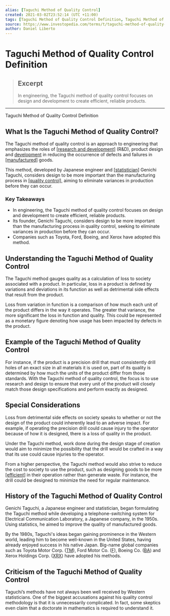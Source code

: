 ```yaml
---
alias: [Taguchi Method of Quality Control]
created: 2021-03-02T23:52:14 (UTC +11:00)
tags: [Taguchi Method of Quality Control Definition, Taguchi Method of Quality Control Definition]
source: https://www.investopedia.com/terms/t/taguchi-method-of-quality-control.asp
author: Daniel Liberto
---
```


# Taguchi Method of Quality Control Definition

> ## Excerpt
> In engineering, the Taguchi method of quality control focuses on design and development to create efficient, reliable products.

---

Taguchi Method of Quality Control Definition
## What Is the Taguchi Method of Quality Control?

The Taguchi method of quality control is an approach to engineering that emphasizes the roles of [[research and development]](https://www.investopedia.com/terms/r/randd.asp) (R&D), product design and [development](https://www.investopedia.com/ask/answers/042815/what-difference-between-research-and-development-and-product-development.asp) in reducing the occurrence of defects and failures in [[manufactured]](https://www.investopedia.com/terms/m/manufacturing.asp) goods.

This method, developed by Japanese engineer and [[statistician]](https://www.investopedia.com/terms/s/statistics.asp) Genichi Taguchi, considers design to be more important than the manufacturing process in [[quality control]](https://www.investopedia.com/terms/q/quality-control.asp), aiming to eliminate variances in production before they can occur.

### Key Takeaways

-   In engineering, the Taguchi method of quality control focuses on design and development to create efficient, reliable products.
-   Its founder, Genichi Taguchi, considers design to be more important than the manufacturing process in quality control, seeking to eliminate variances in production before they can occur.
-   Companies such as Toyota, Ford, Boeing, and Xerox have adopted this method.

## Understanding the Taguchi Method of Quality Control

The Taguchi method gauges quality as a calculation of loss to society associated with a product. In particular, loss in a product is defined by variations and deviations in its function as well as detrimental side effects that result from the product.

Loss from variation in function is a comparison of how much each unit of the product differs in the way it operates. The greater that variance, the more significant the loss in function and quality. This could be represented as a monetary figure denoting how usage has been impacted by defects in the product.

## Example of the Taguchi Method of Quality Control

For instance, if the product is a precision drill that must consistently drill holes of an exact size in all materials it is used on, part of its quality is determined by how much the units of the product differ from those standards. With the Taguchi method of quality control, the focus is to use research and design to ensure that every unit of the product will closely match those design specifications and perform exactly as designed.

## Special Considerations

Loss from detrimental side effects on society speaks to whether or not the design of the product could inherently lead to an adverse impact. For example, if operating the precision drill could cause injury to the operator because of how it is designed, there is a loss of quality in the product.

Under the Taguchi method, work done during the design stage of creation would aim to minimize the possibility that the drill would be crafted in a way that its use could cause injuries to the operator.

From a higher perspective, the Taguchi method would also strive to reduce the cost to society to use the product, such as designing goods to be more [[efficient]](https://www.investopedia.com/terms/e/efficiency.asp) in their operation rather than generate waste. For instance, the drill could be designed to minimize the need for regular maintenance. 

## History of the Taguchi Method of Quality Control

Genichi Taguchi, a Japanese engineer and statistician, began formulating the Taguchi method while developing a telephone-switching system for Electrical Communication Laboratory, a Japanese company, in the 1950s. Using statistics, he aimed to improve the quality of manufactured goods.

By the 1980s, Taguchi's ideas began gaining prominence in the Western world, leading him to become well-known in the United States, having already enjoyed success in his native Japan. Big-name global companies such as Toyota Motor Corp. ([TM](https://www.investopedia.com/markets/quote?tvwidgetsymbol=TM)), Ford Motor Co. ([F](https://www.investopedia.com/markets/quote?tvwidgetsymbol=F)), Boeing Co. ([BA](https://www.investopedia.com/markets/quote?tvwidgetsymbol=BA)) and Xerox Holdings Corp. ([XRX](https://www.investopedia.com/markets/quote?tvwidgetsymbol=XRX)) have adopted his methods.

## Criticism of the Taguchi Method of Quality Control

Taguchi’s methods have not always been well received by Western statisticians. One of the biggest accusations against his quality control methodology is that it is unnecessarily complicated. In fact, some skeptics even claim that a doctorate in mathematics is required to understand it.
